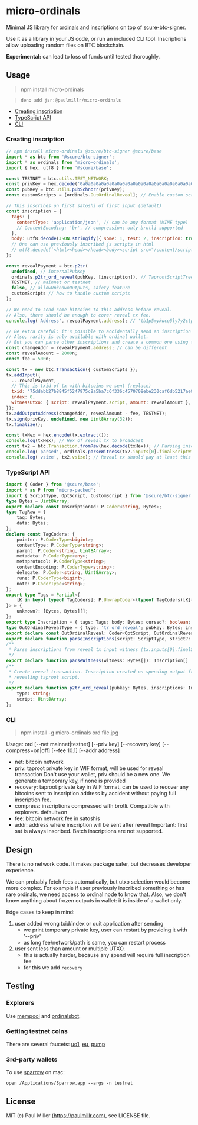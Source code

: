 # micro-ordinals

Minimal JS library for [ordinals](https://ordinals.com) and inscriptions on top of
[scure-btc-signer](https://github.com/paulmillr/scure-btc-signer).

Use it as a library in your JS code, or run an included CLI tool.
Inscriptions allow uploading random files on BTC blockchain.

**Experimental:** can lead to loss of funds until tested thoroughly.

## Usage

> npm install micro-ordinals

> `deno add jsr:@paulmillr/micro-ordinals`

- [Creating inscription](#creating-inscription)
- [TypeScript API](#typescript-api)
- [CLI](#cli)

### Creating inscription

```js
// npm install micro-ordinals @scure/btc-signer @scure/base
import * as btc from '@scure/btc-signer';
import * as ordinals from 'micro-ordinals';
import { hex, utf8 } from '@scure/base';

const TESTNET = btc.utils.TEST_NETWORK;
const privKey = hex.decode('0a0a0a0a0a0a0a0a0a0a0a0a0a0a0a0a0a0a0a0a0a0a0a0a0a0a0a0a0a0a0a0a');
const pubKey = btc.utils.pubSchnorr(privKey);
const customScripts = [ordinals.OutOrdinalReveal]; // Enable custom scripts outside

// This inscribes on first satoshi of first input (default)
const inscription = {
  tags: {
    contentType: 'application/json', // can be any format (MIME type)
    // ContentEncoding: 'br', // compression: only brotli supported
  },
  body: utf8.decode(JSON.stringify({ some: 1, test: 2, inscription: true, in: 'json' })),
  // One can use previously inscribed js scripts in html
  // utf8.decode(`<html><head></head><body><script src="/content/script_inscription_id"></script>test</html>`)
};

const revealPayment = btc.p2tr(
  undefined, // internalPubKey
  ordinals.p2tr_ord_reveal(pubKey, [inscription]), // TaprootScriptTree
  TESTNET, // mainnet or testnet
  false, // allowUnknownOutputs, safety feature
  customScripts // how to handle custom scripts
);

// We need to send some bitcoins to this address before reveal.
// Also, there should be enough to cover reveal tx fee.
console.log('Address', revealPayment.address); // 'tb1p5mykwcq5ly7y2ctph9r2wfgldq94eccm2t83dd58k785p0zqzwkspyjkp5'

// Be extra careful: it's possible to accidentally send an inscription as a fee.
// Also, rarity is only available with ordinal wallet.
// But you can parse other inscriptions and create a common one using this.
const changeAddr = revealPayment.address; // can be different
const revealAmount = 2000n;
const fee = 500n;

const tx = new btc.Transaction({ customScripts });
tx.addInput({
  ...revealPayment,
  // This is txid of tx with bitcoins we sent (replace)
  txid: '75ddabb27b8845f5247975c8a5ba7c6f336c4570708ebe230caf6db5217ae858',
  index: 0,
  witnessUtxo: { script: revealPayment.script, amount: revealAmount },
});
tx.addOutputAddress(changeAddr, revealAmount - fee, TESTNET);
tx.sign(privKey, undefined, new Uint8Array(32));
tx.finalize();

const txHex = hex.encode(tx.extract());
console.log(txHex); // Hex of reveal tx to broadcast
const tx2 = btc.Transaction.fromRaw(hex.decode(txHex)); // Parsing inscriptions
console.log('parsed', ordinals.parseWitness(tx2.inputs[0].finalScriptWitness));
console.log('vsize', tx2.vsize); // Reveal tx should pay at least this much fee
```

### TypeScript API

```ts
import { Coder } from '@scure/base';
import * as P from 'micro-packed';
import { ScriptType, OptScript, CustomScript } from '@scure/btc-signer';
type Bytes = Uint8Array;
export declare const InscriptionId: P.Coder<string, Bytes>;
type TagRaw = {
    tag: Bytes;
    data: Bytes;
};
declare const TagCoders: {
    pointer: P.CoderType<bigint>;
    contentType: P.CoderType<string>;
    parent: P.Coder<string, Uint8Array>;
    metadata: P.CoderType<any>;
    metaprotocol: P.CoderType<string>;
    contentEncoding: P.CoderType<string>;
    delegate: P.Coder<string, Uint8Array>;
    rune: P.CoderType<bigint>;
    note: P.CoderType<string>;
};
export type Tags = Partial<{
    [K in keyof typeof TagCoders]: P.UnwrapCoder<(typeof TagCoders)[K]>;
}> & {
    unknown?: [Bytes, Bytes][];
};
export type Inscription = { tags: Tags; body: Bytes; cursed?: boolean; };
type OutOrdinalRevealType = { type: 'tr_ord_reveal'; pubkey: Bytes; inscriptions: Inscription[]; };
export declare const OutOrdinalReveal: Coder<OptScript, OutOrdinalRevealType | undefined> & CustomScript;
export declare function parseInscriptions(script: ScriptType, strict?: boolean): Inscription[] | undefined;
/**
 * Parse inscriptions from reveal tx input witness (tx.inputs[0].finalScriptWitness)
 */
export declare function parseWitness(witness: Bytes[]): Inscription[] | undefined;
/**
 * Create reveal transaction. Inscription created on spending output from this address by
 * revealing taproot script.
 */
export declare function p2tr_ord_reveal(pubkey: Bytes, inscriptions: Inscription[]): {
    type: string;
    script: Uint8Array;
};
```

### CLI

> npm install -g micro-ordinals
> ord file.jpg

Usage: ord [--net mainnet|testnet] [--priv key] [--recovery key] [--compress=on|off] [--fee 10.1] [--addr address] <path>

- net: bitcoin network
- priv: taproot private key in WIF format, will be used for reveal transaction
  Don't use your wallet, priv should be a new one.
  We generate a temporary key, if none is provided
- recovery: taproot private key in WIF format, can be used to recover any bitcoins
  sent to inscription address by accident without paying full inscription fee.
- compress: inscriptions compressed with brotli.
  Compatible with explorers. default=on
- fee: bitcoin network fee in satoshis
- addr: address where inscription will be sent after reveal
Important: first sat is always inscribed. Batch inscriptions are not supported.

## Design

There is no network code. It makes package safer, but decreases developer experience.

We can probably fetch fees automatically, but utxo selection would become more complex.
For example if user previously inscribed something or has rare ordinals,
we need access to ordinal node to know that. Also, we don't know anything
about frozen outputs in wallet: it is inside of a wallet only.

Edge cases to keep in mind:

1. user added wrong txid/index or quit application after sending
    - we print temporary private key, user can restart by providing it with '--priv'
    - as long fee/network/path is same, you can restart process
2. user sent less than amount or multiple UTXO.
    - this is actually harder, because any spend will require full inscription fee
    - for this we add `recovery`

## Testing

### Explorers

Use [mempool](https://mempool.space/testnet) and
[ordinalsbot](https://testnet-explorer.ordinalsbot.com).

### Getting testnet coins

There are several faucets:
[uo1](https://bitcoinfaucet.uo1.net/send.php),
[eu](https://coinfaucet.eu/en/btc-testnet/),
[pump](https://cryptopump.info/send.php)

### 3rd-party wallets

To use [sparrow](https://sparrowwallet.com) on mac:

    open /Applications/Sparrow.app --args -n testnet

## License

MIT (c) Paul Miller [(https://paulmillr.com)](https://paulmillr.com), see LICENSE file.
